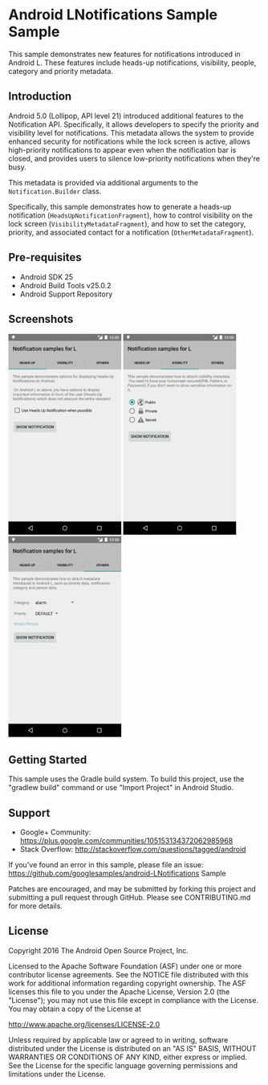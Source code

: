 
Android LNotifications Sample Sample
===================================

This sample demonstrates new features for notifications introduced in Android L.
These features include heads-up notifications, visibility, people, category and priority
metadata.

Introduction
------------

Android 5.0 (Lollipop, API level 21) introduced additional features to the Notification API.
Specifically, it allows developers to specify the priority and visibility level for
notifications. This metadata allows the system to provide enhanced security for notifications
while the lock screen is active, allows high-priority notifications to appear even when
the notification bar is closed, and provides users to silence low-priority notifications
when they're busy.

This metadata is provided via additional arguments to the `Notification.Builder` class.

Specifically, this sample demonstrates how to generate a heads-up notification
(`HeadsUpNotificationFragment`), how to control visibility on the lock screen
(`VisibilityMetadataFragment`), and how to set the category, priority, and associated contact
for a notification (`OtherMetadataFragment`).

Pre-requisites
--------------

- Android SDK 25
- Android Build Tools v25.0.2
- Android Support Repository

Screenshots
-------------

<img src="screenshots/1-headsup.png" height="400" alt="Screenshot"/> <img src="screenshots/2-visibility.png" height="400" alt="Screenshot"/> <img src="screenshots/3-others.png" height="400" alt="Screenshot"/> 

Getting Started
---------------

This sample uses the Gradle build system. To build this project, use the
"gradlew build" command or use "Import Project" in Android Studio.

Support
-------

- Google+ Community: https://plus.google.com/communities/105153134372062985968
- Stack Overflow: http://stackoverflow.com/questions/tagged/android

If you've found an error in this sample, please file an issue:
https://github.com/googlesamples/android-LNotifications Sample

Patches are encouraged, and may be submitted by forking this project and
submitting a pull request through GitHub. Please see CONTRIBUTING.md for more details.

License
-------

Copyright 2016 The Android Open Source Project, Inc.

Licensed to the Apache Software Foundation (ASF) under one or more contributor
license agreements.  See the NOTICE file distributed with this work for
additional information regarding copyright ownership.  The ASF licenses this
file to you under the Apache License, Version 2.0 (the "License"); you may not
use this file except in compliance with the License.  You may obtain a copy of
the License at

http://www.apache.org/licenses/LICENSE-2.0

Unless required by applicable law or agreed to in writing, software
distributed under the License is distributed on an "AS IS" BASIS, WITHOUT
WARRANTIES OR CONDITIONS OF ANY KIND, either express or implied.  See the
License for the specific language governing permissions and limitations under
the License.
